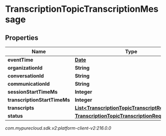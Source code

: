 # TranscriptionTopicTranscriptionMessage


## Properties

| Name | Type | Description | Notes |
| ------------ | ------------- | ------------- | ------------- |
| **eventTime** | [**Date**](Date) |  |  [optional] |
| **organizationId** | **String** |  |  [optional] |
| **conversationId** | **String** |  |  [optional] |
| **communicationId** | **String** |  |  [optional] |
| **sessionStartTimeMs** | **Integer** |  |  [optional] |
| **transcriptionStartTimeMs** | **Integer** |  |  [optional] |
| **transcripts** | [**List&lt;TranscriptionTopicTranscriptResult&gt;**](TranscriptionTopicTranscriptResult) |  |  [optional] |
| **status** | [**TranscriptionTopicTranscriptionRequestStatus**](TranscriptionTopicTranscriptionRequestStatus) |  |  [optional] |




_com.mypurecloud.sdk.v2:platform-client-v2:216.0.0_

